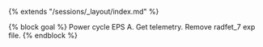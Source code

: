 {% extends "/sessions/_layout/index.md" %}

{% block goal %}
Power cycle EPS A. Get telemetry. Remove radfet_7 exp file.
{% endblock %}
